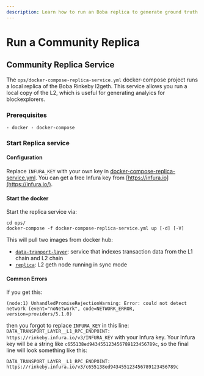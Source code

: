 ```yaml
---
description: Learn how to run an Boba replica to generate ground truth state roots
---
```


# Run a Community Replica

## Community Replica Service

The `ops/docker-compose-replica-service.yml` docker-compose project runs a local replica of the Boba Rinkeby l2geth. This service allows you run a local copy of the L2, which is useful for generating analyics for blockexplorers.

### Prerequisites

`- docker - docker-compose`

### Start Replica service

#### Configuration

Replace `INFURA_KEY` with your own key in [docker-compose-replica-service.yml](https://github.com/omgnetwork/optimism/blob/develop/omgx_documention/.ops/docker-compose-replica-service.yml). You can get a free Infura key from [https://infura.io](https://infura.io/).

#### Start the docker

Start the replica service via:

```text
cd ops/
docker-compose -f docker-compose-replica-service.yml up [-d] [-V]
```

This will pull two images from docker hub:

* [`data-tranport-layer`](https://hub.docker.com/layers/156092207/omgx/data-transport-layer/production-v1/images/sha256-07d4415aab46863b8c7996c1c40f6221f3ac3f697485ccc262a3a6f0478aa4fb?context=explore): service that indexes transaction data from the L1 chain and L2 chain
* [`replica`](https://hub.docker.com/layers/157390249/omgx/replica/production-v1/images/sha256-fc85c0db75352a911f49ba44372e087e54bd7123963f83a11084939f75581b37?context=explore): L2 geth node running in sync mode

#### Common Errors

If you get this:

```text
(node:1) UnhandledPromiseRejectionWarning: Error: could not detect network (event="noNetwork", code=NETWORK_ERROR, version=providers/5.1.0)
```

then you forgot to replace `INFURA_KEY` in this line: `DATA_TRANSPORT_LAYER__L1_RPC_ENDPOINT: https://rinkeby.infura.io/v3/INFURA_KEY` with your Infura key. Your Infura key will be a string like `c655138ed943455123456789123456789c`, so the final line will look something like this:

```text
DATA_TRANSPORT_LAYER__L1_RPC_ENDPOINT: https://rinkeby.infura.io/v3/c655138ed943455123456789123456789c
```

